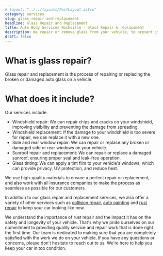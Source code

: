 ```yaml
---
# layout: "../../layouts/PostLayout.astro"
category: services
slug: glass-repair-and-replacement
headline: Glass Repair and Replacement
title: Auto Body Services Rockville - Glass Repair & replacement
description: We repair or remove glass from your vehicle, to prevent it from spreading and causing more damage
draft: false
---
```


# What is glass repair?

Glass repair and replacement is the process of repairing or replacing the broken or damaged auto glass on a vehicle.

# What does it include?

Our services include:

- Windshield repair: We can repair chips and cracks on your windshield, improving visibility and preventing the damage from spreading.
- Windshield replacement: If the damage to your windshield is too severe for repair, we can replace it with a new one.
- Side and rear window repair: We can repair or replace any broken or damaged side or rear windows on your vehicle.
- Sunroof repair and replacement: We can repair or replace a damaged sunroof, ensuring proper seal and leak-free operation.
- Glass tinting: We can apply a tint film to your vehicle's windows, which can provide privacy, UV protection, and reduce heat.

We use high-quality materials to ensure a perfect repair or replacement, and also work with all insurance companies to make the process as seamless as possible for our customers.

In addition to our glass repair and replacement services, we also offer a variety of other services such as [collision repair](./collision-repair), [auto painting](./paint-repair) and [rust repair](./rust-repair) to keep your car looking like new.

We understand the importance of rust repair and the impact it has on the safety and longevity of your vehicle. That's why we pride ourselves on our commitment to providing quality service and repair work that is done right the first time. Our team is dedicated to making sure that you are completely satisfied with the work we do on your vehicle. If you have any questions or concerns, please don't hesitate to reach out to us. We're here to help you keep your car in top condition.
